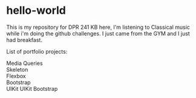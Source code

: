 # hello-world
This is my repository for DPR 241
KB here, I'm listening to Classical music while i'm doing the github challenges.
I just came from the GYM and I just had breakfast.

List of portfolio projects:

Media Queries<br>
Skeleton<br>
Flexbox<br>
Bootstrap<br>
UIKit
UIKit
Bootstrap<br>
